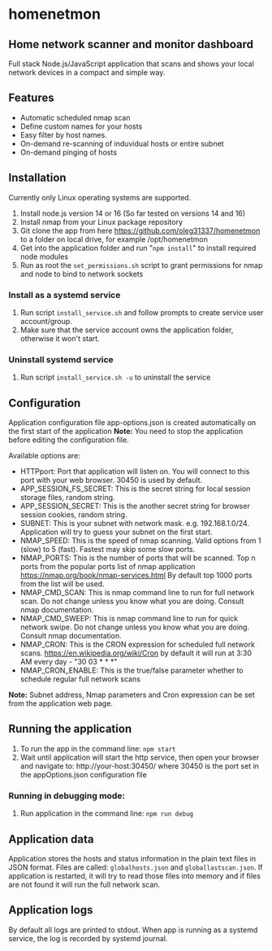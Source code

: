 # homenetmon
## Home network scanner and monitor dashboard
Full stack Node.js/JavaScript application that scans and shows your local network devices in a compact and simple way.

## Features
 * Automatic scheduled nmap scan
 * Define custom names for your hosts
 * Easy filter by host names.
 * On-demand re-scanning of induvidual hosts or entire subnet
 * On-demand pinging of hosts

## Installation
Currently only Linux operating systems are supported.
1. Install node.js version 14 or 16 (So far tested on versions 14 and 16)
2. Install nmap from your Linux package repository
3. Git clone the app from here https://github.com/oleg31337/homenetmon to a folder on local drive, for example /opt/homenetmon
4. Get into the application folder and run "`npm install`" to install required node modules
5. Run as root the `set_permissions.sh` script to grant permissions for nmap and node to bind to network sockets

### Install as a systemd service
1. Run script `install_service.sh` and follow prompts to create service user account/group.
2. Make sure that the service account owns the application folder, otherwise it won't start.

### Uninstall systemd service
1. Run script `install_service.sh -u` to uninstall the service

## Configuration
Application configuration file app-options.json is created automatically on the first start of the application
**Note:** You need to stop the application before editing the configuration file.

Available options are:
 * HTTPport: Port that application will listen on. You will connect to this port with your web browser. 30450 is used by default.
 * APP_SESSION_FS_SECRET: This is the secret string for local session storage files, random string.
 * APP_SESSION_SECRET: This is the another secret string for browser session cookies, random string.
 * SUBNET: This is your subnet with network mask. e.g. 192.168.1.0/24. Application will try to guess your subnet on the first start.
 * NMAP_SPEED: This is the speed of nmap scanning. Valid options from 1 (slow) to 5 (fast). Fastest may skip some slow ports.
 * NMAP_PORTS: This is the number of ports that will be scanned. Top n ports from the popular ports list of nmap application https://nmap.org/book/nmap-services.html
   By default top 1000 ports from the list will be used.
 * NMAP_CMD_SCAN: This is nmap command line to run for full network scan. Do not change unless you know what you are doing. Consult nmap documentation.
 * NMAP_CMD_SWEEP: This is nmap command line to run for quick network swipe. Do not change unless you know what you are doing. Consult nmap documentation.
 * NMAP_CRON: This is the CRON expression for scheduled full network scans. https://en.wikipedia.org/wiki/Cron
   by default it will run at 3:30 AM every day - "30 03 * * *"
 * NMAP_CRON_ENABLE: This is the true/false parameter whether to schedule regular full network scans

**Note:** Subnet address, Nmap parameters and Cron expression can be set from the application web page.

## Running the application
1. To run the app in the command line:
`npm start`
2. Wait until application will start the http service, then open your browser and navigate to: http://your-host:30450/
where 30450 is the port set in the appOptions.json configuration file

### Running in debugging mode:
1. Run application in the command line:
`npm run debug`

## Application data
Application stores the hosts and status information in the plain text files in JSON format.
Files are called: `globalhosts.json` and `globallastscan.json`.
If application is restarted, it will try to read those files into memory and if files are not found it will run the full network scan.

## Application logs
By default all logs are printed to stdout. When app is running as a systemd service, the log is recorded by systemd journal.